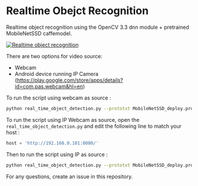 # Realtime Obejct Recognition

Realtime object recognition using the OpenCV 3.3 dnn module + pretrained MobileNetSSD caffemodel.

[![Realtime object recognition](https://img.youtube.com/vi/LGUR4Rn_kWs/0.jpg)](https://www.youtube.com/watch?v=LGUR4Rn_kWs)

There are two options for video source: 

 * Webcam
 * Android device running IP Camera (https://play.google.com/store/apps/details?id=com.pas.webcam&hl=en)
 
To run the script using webcam as source : 

```bash
python real_time_object_detection.py --prototxt MobileNetSSD_deploy.prototxt.txt --model MobileNetSSD_deploy.caffemodel --source webcam
```

To run the script using IP Webcam as source, open the `real_time_object_detection.py` and edit the following line to match your host : 

```python
host = 'http://192.168.0.101:8080/'
```

Then to run the script using IP as source : 

```bash
python real_time_object_detection.py --prototxt MobileNetSSD_deploy.prototxt.txt --model MobileNetSSD_deploy.caffemodel --source web
```

For any questions, create an issue in this repository. 
